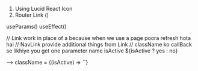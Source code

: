 1. Using Lucid React Icon
2. Router
Link ()

useParams()
useEffect()

<!-- useLoaderData() -->

// Link work in place of a because when we use a page poora refresh hota hai
// NavLink provide additional things from Link
// className ko callBack se likhiye you get one parameter name isActive ${isActive ? yes : no}

--> className = {(isActive) => ``}
